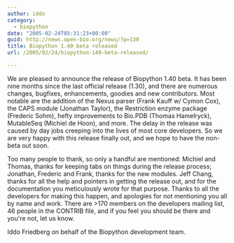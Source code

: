 ```yaml
---
author: iddo
category:
  - biopython
date: "2005-02-24T05:31:23+00:00"
guid: http://news.open-bio.org/news/?p=130
title: Biopython 1.40 beta released
url: /2005/02/24/biopython-140-beta-released/

---
```

We are pleased to announce the release of Biopython 1.40 beta. It has
been nine months since the last official release (1.30), and there are numerous
changes, bugfixes, enhancements, goodies and new contributors. Most
notable are the addition of the Nexus parser (Frank Kauff w/ Cymon Cox), the CAPS module (Jonathan Taylor), the Restriction enzyme package
(Frederic Sohm), hefty improvements to Bio.PDB (Thomas Hamelryck),
MutableSeq (Michiel de Hoon), and more. The delay in the release was
caused by day jobs creeping into the lives of most core developers. So
we are very happy with this release finally out, and we hope to have the
non-beta out soon.

Too many people to thank, so only a handful are mentioned: Michiel and
Thomas, thanks for keeping tabs on things during the release process;
Jonathan, Frederic and Frank, thanks for the new modules. Jeff Chang, thanks for all the help and pointers in getting the release out, and for the
documentation you meticulously wrote for that purpose. Thanks to all the developers for making this happen, and apologies for not mentioning you all by name and work. There are >170 members on the developers mailing list, 46
people in the CONTRIB file, and if you feel you should be there and
you're not, let us know.

Iddo Friedberg on behalf of the Biopython development team.
